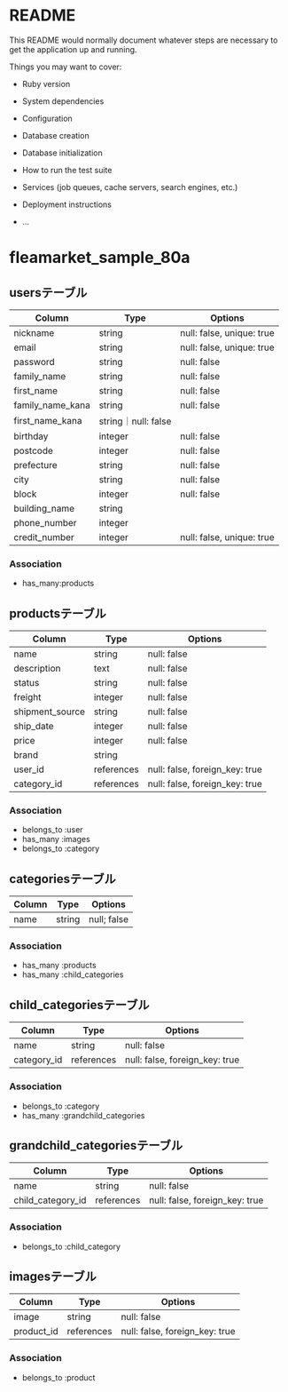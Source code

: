 # README

This README would normally document whatever steps are necessary to get the
application up and running.

Things you may want to cover:

* Ruby version

* System dependencies

* Configuration

* Database creation

* Database initialization

* How to run the test suite

* Services (job queues, cache servers, search engines, etc.)

* Deployment instructions

* ...


# fleamarket_sample_80a
## usersテーブル
|Column|Type|Options|
|------|----|-------|
|nickname|string|null: false, unique: true|
|email|string|null: false, unique: true|
|password|string|null: false|
|family_name|string|null: false|
|first_name|string|null: false|
|family_name_kana|string|null: false|
|first_name_kana|string｜null: false|
|birthday|integer|null: false|
|postcode|integer|null: false|
|prefecture|string|null: false|
|city|string|null: false|
|block|integer|null: false|
|building_name|string||
|phone_number|integer||
|credit_number|integer|null: false, unique: true|
### Association
 - has_many:products

## productsテーブル
|Column|Type|Options|
|------|----|-------|
|name|string|null: false|
|description|text|null: false|
|status|string|null: false|
|freight|integer|null: false|
|shipment_source|string|null: false|
|ship_date|integer|null: false|
|price|integer|null: false|
|brand|string||
|user_id|references|null: false, foreign_key: true|
|category_id|references|null: false, foreign_key: true|
### Association
 - belongs_to :user
 - has_many :images
 - belongs_to :category

## categoriesテーブル
|Column|Type|Options|
|------|----|-------|
|name|string|null; false|
### Association
 - has_many :products
 - has_many :child_categories

## child_categoriesテーブル
|Column|Type|Options|
|------|----|-------|
|name|string|null: false|
|category_id|references|null: false, foreign_key: true|
### Association
 - belongs_to :category
 - has_many :grandchild_categories

## grandchild_categoriesテーブル
|Column|Type|Options|
|------|----|-------|
|name|string|null: false|
|child_category_id|references|null: false, foreign_key: true|
### Association
 - belongs_to :child_category


## imagesテーブル
|Column|Type|Options|
|------|----|-------|
|image|string|null: false|
|product_id|references|null: false, foreign_key: true|
### Association
 - belongs_to :product

